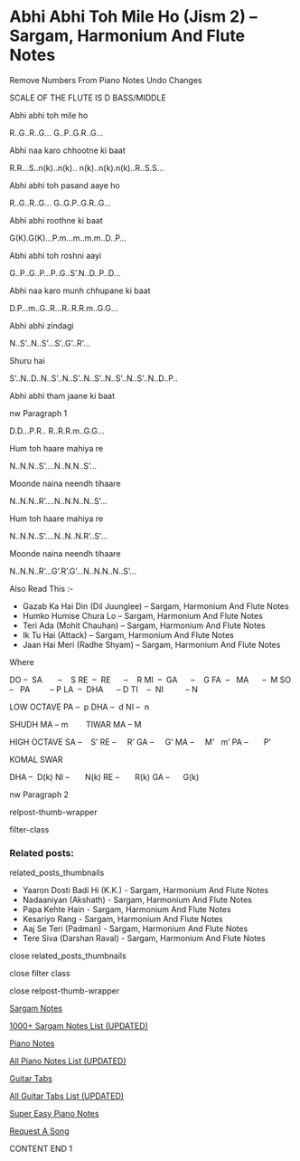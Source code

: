 
# Abhi Abhi Toh Mile Ho (Jism 2) – Sargam, Harmonium And Flute Notes

Remove Numbers From Piano Notes
Undo Changes

SCALE OF THE FLUTE IS D BASS/MIDDLE

Abhi abhi toh mile ho

R..G..R..G… G..P..G.R..G…

Abhi naa karo chhootne ki baat

R.R…S..n(k)..n(k).. n(k)..n(k).n(k)..R..S.S…

Abhi abhi toh pasand aaye ho

R..G..R..G… G..G.P..G.R..G…

Abhi abhi roothne ki baat

G(K).G(K)…P.m…m..m.m..D..P…

Abhi abhi toh roshni aayi

G..P..G..P…P..G..S’.N..D..P..D…

Abhi naa karo munh chhupane ki baat

D.P…m..G..R…R..R.R.m..G.G…

Abhi abhi zindagi

N..S’..N..S’…S’..G’..R’…

Shuru hai

S’..N..D..N..S’..N..S’..N..S’..N..S’..N..S’..N..D..P..

Abhi abhi tham jaane ki baat

nw Paragraph 1

D.D…P.R.. R..R.R.m..G.G…

Hum toh haare mahiya re

N..N.N..S’….N..N.N..S’…

Moonde naina neendh tihaare

N..N.N..R’….N..N.N..N..S’…

Hum toh haare mahiya re

N..N.N..S’….N..N..N.R’..S’…

Moonde naina neendh tihaare

N..N.N..R’…G’.R’.G’…N..N.N..N..S’…

Also Read This :-

* Gazab Ka Hai Din (Dil Juunglee) – Sargam, Harmonium And Flute Notes
* Humko Humise Chura Lo – Sargam, Harmonium And Flute Notes
* Teri Ada (Mohit Chauhan) – Sargam, Harmonium And Flute Notes
* Ik Tu Hai (Attack) – Sargam, Harmonium And Flute Notes
* Jaan Hai Meri (Radhe Shyam) – Sargam, Harmonium And Flute Notes

Where

DO –  SA       –    S
RE  –  RE      –    R
MI  –  GA      –    G
FA  –   MA      –  M
SO  –   PA         – P
LA  –  DHA      – D
TI    –  NI          – N

LOW OCTAVE
PA –  p
DHA –  d
NI –  n

SHUDH MA – m        TIWAR MA – M

HIGH OCTAVE
SA –    S’
RE –     R’
GA –     G’
MA –     M’   m’
PA –       P’

KOMAL SWAR

DHA –  D(k)
NI –       N(k)
RE –       R(k)
GA –      G(k)

nw Paragraph 2

relpost-thumb-wrapper

filter-class

### Related posts:

related_posts_thumbnails

* Yaaron Dosti Badi Hi (K.K.) - Sargam, Harmonium And Flute Notes
* Nadaaniyan (Akshath) - Sargam, Harmonium And Flute Notes
* Papa Kehte Hain - Sargam, Harmonium And Flute Notes
* Kesariyo Rang - Sargam, Harmonium And Flute Notes
* Aaj Se Teri (Padman) - Sargam, Harmonium And Flute Notes
* Tere Siva (Darshan Raval) - Sargam, Harmonium And Flute Notes

close related_posts_thumbnails

close filter class

close relpost-thumb-wrapper

[Sargam Notes](https://www.notationsworld.com/sargam-notes.html)

[1000+ Sargam Notes List (UPDATED)](https://www.notationsworld.com/all-songs-list-sargam-notes.html)

[Piano Notes](https://www.notationsworld.com/piano-notes.html)

[All Piano Notes List (UPDATED)](https://www.notationsworld.com/all-songs-list-piano-notes.html)

[Guitar Tabs](https://www.notationsworld.com/guitar-tabs.html)

[All Guitar Tabs List (UPDATED)](https://www.notationsworld.com/all-songs-list-guitar-tabs.html)

[Super Easy Piano Notes](https://studywall.in/)

[Request A Song](https://www.notationsworld.com/request-a-song.html)

CONTENT END 1

